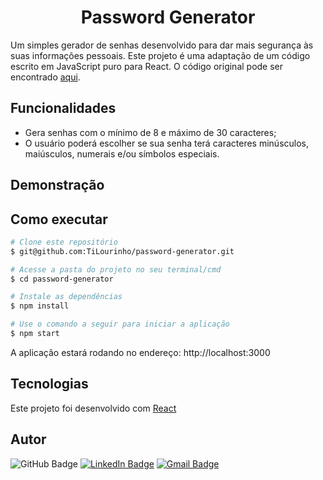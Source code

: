 <h1 align="center">Password Generator</h1>

Um simples gerador de senhas desenvolvido para dar mais segurança às suas informações pessoais. Este projeto é uma adaptação de um código escrito em JavaScript puro para React. O código original pode ser encontrado [aqui](https://www.codewithrandom.com/2022/08/15/password-generator-javascript-source-code-password-generator-html/).

## Funcionalidades

- Gera senhas com o mínimo de 8 e máximo de 30 caracteres;
- O usuário poderá escolher se sua senha terá caracteres minúsculos, maiúsculos, numerais e/ou símbolos especiais.

## Demonstração

## Como executar

```bash
# Clone este repositório
$ git@github.com:TiLourinho/password-generator.git

# Acesse a pasta do projeto no seu terminal/cmd
$ cd password-generator

# Instale as dependências
$ npm install

# Use o comando a seguir para iniciar a aplicação
$ npm start
```

A aplicação estará rodando no endereço: http://localhost:3000

## Tecnologias

Este projeto foi desenvolvido com [React](https://pt-br.reactjs.org/)

## Autor

![GitHub Badge](https://img.shields.io/badge/github-black?style=for-the-badge&logo=github&link=https://github.com/TiLourinho)
[![LinkedIn Badge](https://img.shields.io/badge/LinkedIn-0077B5?style=for-the-badge&logo=linkedin&logoColor=white)](https://www.linkedin.com/in/lourinho-tiago/)
[![Gmail Badge](https://img.shields.io/badge/-gmail-c14438?style=for-the-badge&logo=Gmail&logoColor=white)](mailto:lourinho.tiago@gmail.com)
